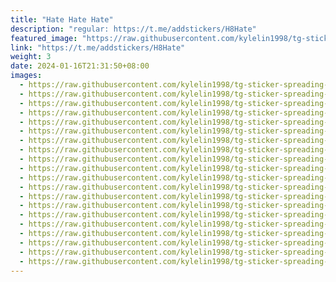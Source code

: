 ```yaml
---
title: "Hate Hate Hate"
description: "regular: https://t.me/addstickers/H8Hate"
featured_image: "https://raw.githubusercontent.com/kylelin1998/tg-sticker-spreading-worldwide-images/main/img/358b5211-756c-4e50-b063-abeac87a3ce5.jpg"
link: "https://t.me/addstickers/H8Hate"
weight: 3
date: 2024-01-16T21:31:50+08:00
images:
  - https://raw.githubusercontent.com/kylelin1998/tg-sticker-spreading-worldwide-images/main/img/358b5211-756c-4e50-b063-abeac87a3ce5.jpg
  - https://raw.githubusercontent.com/kylelin1998/tg-sticker-spreading-worldwide-images/main/img/f65c9d25-6392-4d4e-ae03-1906501d94d6.jpg
  - https://raw.githubusercontent.com/kylelin1998/tg-sticker-spreading-worldwide-images/main/img/79f5d887-3aed-439d-923b-9050e4f71370.jpg
  - https://raw.githubusercontent.com/kylelin1998/tg-sticker-spreading-worldwide-images/main/img/274cc42c-7c02-4930-a3fd-ae17b7972031.jpg
  - https://raw.githubusercontent.com/kylelin1998/tg-sticker-spreading-worldwide-images/main/img/f4c728a1-005b-4a32-b083-53f3c71d2273.jpg
  - https://raw.githubusercontent.com/kylelin1998/tg-sticker-spreading-worldwide-images/main/img/113ea42f-fb9b-49da-bd45-7bc3181b2c29.jpg
  - https://raw.githubusercontent.com/kylelin1998/tg-sticker-spreading-worldwide-images/main/img/1c85a56d-a771-42d5-8be3-6533299b9464.jpg
  - https://raw.githubusercontent.com/kylelin1998/tg-sticker-spreading-worldwide-images/main/img/5043b3d6-40cf-4f93-8aca-e4ecf71d97ce.jpg
  - https://raw.githubusercontent.com/kylelin1998/tg-sticker-spreading-worldwide-images/main/img/b45f850c-9afd-4007-b2d3-16d6811b9e6b.jpg
  - https://raw.githubusercontent.com/kylelin1998/tg-sticker-spreading-worldwide-images/main/img/77ba023b-87eb-4d25-a88e-8c2b314574a8.jpg
  - https://raw.githubusercontent.com/kylelin1998/tg-sticker-spreading-worldwide-images/main/img/e1ca7415-2eed-4312-aa83-23f71bc9e70d.jpg
  - https://raw.githubusercontent.com/kylelin1998/tg-sticker-spreading-worldwide-images/main/img/5cf23127-cbd2-4e3a-81cb-c84898764d11.jpg
  - https://raw.githubusercontent.com/kylelin1998/tg-sticker-spreading-worldwide-images/main/img/5b39d16c-90ba-4370-8560-73cb08a80052.jpg
  - https://raw.githubusercontent.com/kylelin1998/tg-sticker-spreading-worldwide-images/main/img/9e46e804-f5b7-4d62-8651-ce11c1c57e2b.jpg
  - https://raw.githubusercontent.com/kylelin1998/tg-sticker-spreading-worldwide-images/main/img/331ef3a3-6690-49ac-9d85-dcc84b050d3c.jpg
  - https://raw.githubusercontent.com/kylelin1998/tg-sticker-spreading-worldwide-images/main/img/7dde5f34-11bd-4ed2-95b2-f640025371bb.jpg
  - https://raw.githubusercontent.com/kylelin1998/tg-sticker-spreading-worldwide-images/main/img/72f7b65b-699f-41fb-bf99-d29ed6a3c90b.jpg
  - https://raw.githubusercontent.com/kylelin1998/tg-sticker-spreading-worldwide-images/main/img/f031b926-9940-4a55-ad65-6b657641acec.jpg
  - https://raw.githubusercontent.com/kylelin1998/tg-sticker-spreading-worldwide-images/main/img/db0ff4f6-2a70-4dd9-b57c-f86e15d7333c.jpg
  - https://raw.githubusercontent.com/kylelin1998/tg-sticker-spreading-worldwide-images/main/img/e833adba-44f5-4cc5-93eb-74f84dbd56ea.jpg
---
```

